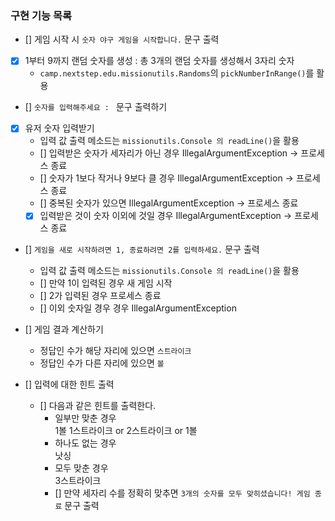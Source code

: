 ### 구현 기능 목록
- [] 게임 시작 시 `숫자 야구 게임을 시작합니다.` 문구 출력

- [x] 1부터 9까지 랜덤 숫자를 생성 : 총 3개의 랜덤 숫자를 생성해서 3자리 숫자
    - `camp.nextstep.edu.missionutils.Randoms`의 `pickNumberInRange()`를 활용

- [] `숫자를 입력해주세요 : ` 문구 출력하기
- [x] 유저 숫자 입력받기
    - 입력 값 출력 메소드는 `missionutils.Console 의 readLine()`을 활용
    - [] 입력받은 숫자가 세자리가 아닌 경우 IllegalArgumentException -> 프로세스 종료
    - [] 숫자가 1보다 작거나 9보다 클 경우 IllegalArgumentException -> 프로세스 종료
    - [] 중복된 숫자가 있으면 IllegalArgumentException -> 프로세스 종료
    - [x] 입력받은 것이 숫자 이외에 것일 경우 IllegalArgumentException -> 프로세스 종료
- [] `게임을 새로 시작하려면 1, 종료하려면 2를 입력하세요.` 문구 출력
    - 입력 값 출력 메소드는 `missionutils.Console 의 readLine()`을 활용
    - [] 만약 1이 입력된 경우 새 게임 시작
    - [] 2가 입력된 경우 프로세스 종료
    - [] 이외 숫자일 경우 경우 IllegalArgumentException

- [] 게임 결과 계산하기
    - 정답인 수가 해당 자리에 있으면 `스트라이크`
    - 정답인 수가 다른 자리에 있으면 `볼`

- [] 입력에 대한 힌트 출력
    - [] 다음과 같은 힌트를 출력한다.
        - 일부만 맞춘 경우 <br>
          1볼 1스트라이크 or 2스트라이크 or 1볼
        - 하나도 없는 경우 <br>
          낫싱
        - 모두 맞춘 경우 <br>
          3스트라이크 <br>
        - [] 만약 세자리 수를 정확히 맞추면  `3개의 숫자를 모두 맞히셨습니다! 게임 종료` 문구 출력
